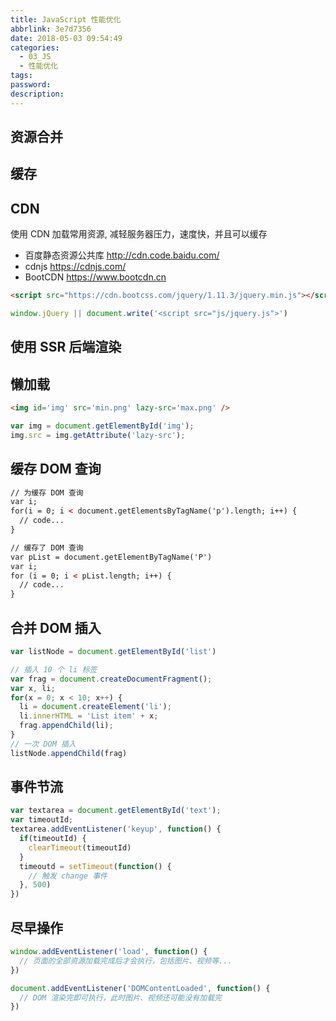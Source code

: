 ```yaml
---
title: JavaScript 性能优化
abbrlink: 3e7d7356
date: 2018-05-03 09:54:49
categories:
  - 03_JS
  - 性能优化
tags:
password:
description:
---
```


## 资源合并

## 缓存

## CDN
使用 CDN 加载常用资源, 减轻服务器压力，速度快，并且可以缓存
- 百度静态资源公共库 http://cdn.code.baidu.com/
- cdnjs https://cdnjs.com/
- BootCDN https://www.bootcdn.cn
```html
<script src="https://cdn.bootcss.com/jquery/1.11.3/jquery.min.js"></script>
```
```javascript
window.jQuery || document.write('<script src="js/jquery.js">')
```

## 使用 SSR 后端渲染

## 懒加载
```html
<img id='img' src='min.png' lazy-src='max.png' />
```
```javascript
var img = document.getElementById('img');
img.src = img.getAttribute('lazy-src');
```

## 缓存 DOM 查询
```html
// 为缓存 DOM 查询
var i;
for(i = 0; i < document.getElementsByTagName('p').length; i++) {
  // code...
}

// 缓存了 DOM 查询
var pList = document.getElementByTagName('P')
var i;
for (i = 0; i < pList.length; i++) {
  // code...
}
```

## 合并 DOM 插入
```javascript
var listNode = document.getElementById('list')

// 插入 10 个 li 标签
var frag = document.createDocumentFragment();
var x, li;
for(x = 0; x < 10; x++) {
  li = document.createElement('li');
  li.innerHTML = 'List item' + x;
  frag.appendChild(li);
}
// 一次 DOM 插入
listNode.appendChild(frag)
```

## 事件节流
```javascript
var textarea = document.getElementById('text');
var timeoutId;
textarea.addEventListener('keyup', function() {
  if(timeoutId) {
    clearTimeout(timeoutId)
  }
  timeoutd = setTimeout(function() {
    // 触发 change 事件
  }, 500)
})
```
## 尽早操作
```javascript
window.addEventListener('load', function() {
  // 页面的全部资源加载完成后才会执行，包括图片、视频等...
})

document.addEventListener('DOMContentLoaded', function() {
  // DOM 渲染完即可执行，此时图片、视频还可能没有加载完
})
```